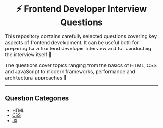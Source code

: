 <div align="center">
  <h1>⚡ Frontend Developer Interview Questions</h1>
</div>

<p style="font-size: 16px">
This repository contains carefully selected questions covering key aspects of frontend development. It can be useful both for preparing for a frontend developer interview and for conducting the interview itself 🎯
</p>

<p style="font-size: 16px">
The questions cover topics ranging from the basics of HTML, CSS and JavaScript to modern frameworks, performance and architectural approaches 🚀
</p>

---

## Question Categories

- [HTML](src/questions/html.md)
- [CSS](src/questions/css.md)
- [JS](src/questions/js.md)
